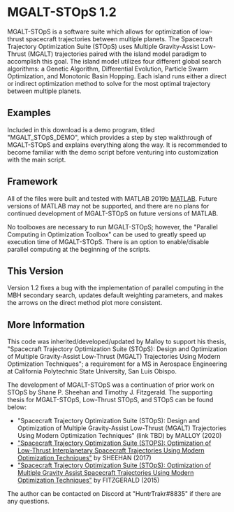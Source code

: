 MGALT-STOpS 1.2
===============

MGALT-STOpS is a software suite which allows for optimization of low-thrust spacecraft trajectories between multiple planets.
The Spacecraft Trajectory Optimization Suite (STOpS) uses Multiple Gravity-Assist Low-Thrust (MGALT) trajectories paired with the island model paradigm to accomplish this goal. 
The island model utilizes four different global search algorithms: a Genetic Algorithm, Differential Evolution, Particle Swarm Optimization, and Monotonic Basin Hopping.
Each island runs either a direct or indirect optimization method to solve for the most optimal trajectory between multiple planets.


## Examples

Included in this download is a demo program, titled "MGALT_STOpS_DEMO", which provides a step by step walkthrough of MGALT-STOpS and explains everything along the way.
It is recommended to become familiar with the demo script before venturing into customization with the main script.


## Framework

All of the files were built and tested with MATLAB 2019b [MATLAB](https://www.mathworks.com/products/matlab.html).
Future versions of MATLAB may not be supported, and there are no plans for continued development of MGALT-STOpS on future versions of MATLAB.

No toolboxes are necessary to run MGALT-STOpS; however, the "Parallel Computing in Optimization Toolbox" can be used to greatly speed up execution time of MGALT-STOpS.
There is an option to enable/disable parallel computing at the beginning of the scripts.


## This Version

Version 1.2 fixes a bug with the implementation of parallel computing in the MBH secondary search, updates default weighting parameters, and makes the arrows on the direct method plot more consistent.


## More Information

This code was inherited/developed/updated by Malloy to support his thesis, "Spacecraft Trajectory Optimization Suite (STOpS): Design and Optimization of Multiple Gravity-Assist Low-Thrust (MGALT) Trajectories Using Modern Optimization Techniques"; a requirement for a MS in Aerospace Engineering at California Polytechnic State University, San Luis Obispo.

The development of MGALT-STOpS was a continuation of prior work on STOpS by Shane P. Sheehan and Timothy J. Fitzgerald.
The supporting thesis for MGALT-STOpS, Low-Thrust STOpS, and STOpS can be found below:
* "Spacecraft Trajectory Optimization Suite (STOpS): Design and Optimization of Multiple Gravity-Assist Low-Thrust (MGALT) Trajectories Using Modern Optimization Techniques" (link TBD) by MALLOY (2020)
* ["Spacecraft Trajectory Optimization Suite (STOPS): Optimization of Low-Thrust Interplanetary Spacecraft Trajectories Using Modern Optimization Techniques"](https://digitalcommons.calpoly.edu/theses/1901/) by SHEEHAN (2017)
* ["Spacecraft Trajectory Optimization Suite (STOpS): Optimization of Multiple Gravity Assist Spacecraft Trajectories Using Modern Optimization Techniques"](https://digitalcommons.calpoly.edu/theses/1503/) by FITZGERALD (2015)

The author can be contacted on Discord at "HuntrTrakr#8835" if there are any questions.
